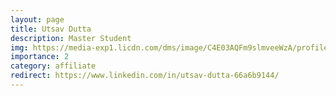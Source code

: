```yaml
---
layout: page
title: Utsav Dutta
description: Master Student
img: https://media-exp1.licdn.com/dms/image/C4E03AQFm9slmveeWzA/profile-displayphoto-shrink_800_800/0/1630763675821?e=1649894400&v=beta&t=4iSyTS__6dq3jlt-S5ZPD73wW8Hsh4gMnr_inXPw_e8
importance: 2
category: affiliate
redirect: https://www.linkedin.com/in/utsav-dutta-66a6b9144/
---
```

